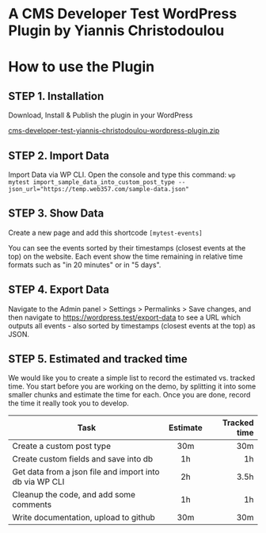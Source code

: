 # A CMS Developer Test WordPress Plugin by Yiannis Christodoulou

# How to use the Plugin

## STEP 1. Installation
Download, Install & Publish the plugin in your WordPress

[cms-developer-test-yiannis-christodoulou-wordpress-plugin.zip](https://github.com/Yiannistaos/cms-developer-test-yiannis-christodoulou/archive/refs/heads/main.zip)

## STEP 2. Import Data
Import Data via WP CLI. Open the console and type this command: 
`wp mytest import_sample_data_into_custom_post_type --json_url="https://temp.web357.com/sample-data.json"`

## STEP 3. Show Data
Create a new page and add this shortcode `[mytest-events]`

You can see the events sorted by their timestamps (closest events at the top) on the website. Each event show the time remaining in relative time formats such as "in 20 minutes" or in "5 days".

## STEP 4. Export Data
Navigate to the Admin panel > Settings > Permalinks > Save changes, and then navigate to https://wordpress.test/export-data to see a URL which outputs all events - also sorted by timestamps (closest events at the top) as JSON.

## STEP 5. Estimated and tracked time
We would like you to create a simple list to record the estimated vs. tracked time. You start before you are working on the demo, by splitting it into some smaller chunks and estimate the time for each. Once you are done, record the time it really took you to develop.

| Task                                                                       |      Estimate     |  Tracked time |
|----------------------------------------------------------------------------|:-----------------:|--------------:|
| Create a custom post type                                                  |       30m         |       30m     |
| Create custom fields and save into db                                      |       1h          |       1h      |
| Get data from a json file and import into db via WP CLI                    |       2h          |       3.5h    |
| Cleanup the code, and add some comments                                    |       1h          |       1h      |
| Write documentation, upload to github                                      |       30m         |       30m     |
